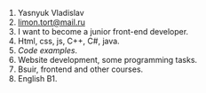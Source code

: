 1. Yasnyuk Vladislav
2. limon.tort@mail.ru
3. I want to become a junior front-end developer.
4. Html, css, js, C++, C#, java.
5. *Code examples*.
6. Website development, some programming tasks.
7. Bsuir, frontend and other courses.
8. English B1.